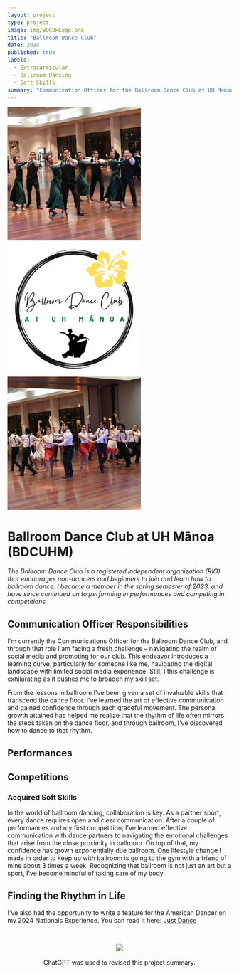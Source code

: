 ```yaml
---
layout: project
type: project
image: img/BDCUHLogo.png
title: "Ballroom Dance Club"
date: 2024 
published: true
labels:
  - Extracurricular
  - Ballroom Dancing
  - Soft Skills
summary: "Communication Officer for the Ballroom Dance Club at UH Mānoa"
---
```


<div class="text-center p-4">
  <img width="300px" src="../img/project_bdcuhm1.jpg" class="img-thumbnail" >
  <img width="300px" src="../img/BDCUHLogo.png" class="img-thumbnail" >
  <img width="300px" src="../img/project_bdcuhm2.jpg" class="img-thumbnail" >
</div>

# Ballroom Dance Club at UH Mānoa (BDCUHM)
 
*The Ballroom Dance Club is a registered independent organization (RIO) that encourages non-dancers and beginners to join and learn how to ballroom dance. I became a member in the spring semester of 2023, and have since continued on to performing in performances and competing in competitions.*


## Communication Officer Responsibilities

I'm currently the Communications Officer for the Ballroom Dance Club, and through that role I am facing a fresh challenge – navigating the realm of social media and promoting for our club. This endeavor introduces a learning curve, particularly for someone like me, navigating the digital landscape with limited social media experience. Still, I this challenge is exhilarating as it pushes me to broaden my skill set.

From the lessons in ballroom I've been given a set of invaluable skills that transcend the dance floor. I've learned the art of effective communication and gained confidence through each graceful movement. The personal growth attained has helped me realize that the rhythm of life often mirrors the steps taken on the dance floor, and through ballroom, I've discovered how to dance to that rhythm.

## Performances


## Competitions


### Acquired Soft Skills

In the world of ballroom dancing, collaboration is key. As a partner sport, every dance requires open and clear communication. After a couple of performances and my first competition, I've learned effective communication with dance partners to navigating the emotional challenges that arise from the close proximity in ballroom. On top of that, my confidence has grown exponentially due ballroom. One lifestyle change I made in order to keep up with ballroom is going to the gym with a friend of mine about 3 times a week. Recognizing that ballroom is not just an art but a sport, I've become mindful of taking care of my body.

## Finding the Rhythm in Life

I've also had the opportunity to write a feature for the American Dancer on my 2024 Nationals Experience. You can read it here: [Just Dance](https://americandancer.org/just-dance/)


<br>
<p align="center" >
<img src = "https://github.com/mvchaella/mvchaella.github.io/assets/131205465/fe9375f2-0bba-4305-8323-75cd296814a0">
<p align="center" > 
ChatGPT was used to revised this project summary.

